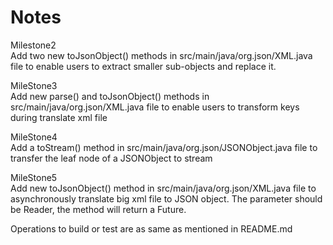 # Notes
Milestone2  
Add two new toJsonObject() methods in src/main/java/org.json/XML.java file to enable users to extract smaller sub-objects and replace it.

MileStone3  
Add new parse() and toJsonObject() methods in src/main/java/org.json/XML.java file to enable users to transform keys during translate xml file

MileStone4  
Add a toStream() method in src/main/java/org.json/JSONObject.java file to transfer the leaf node of a JSONObject to stream

MileStone5  
Add new toJsonObject() method in src/main/java/org.json/XML.java file to asynchronously translate big xml file to JSON object. The parameter should be Reader, the method will return a Future<JSONObject>.


Operations to build or test are as same as mentioned in README.md